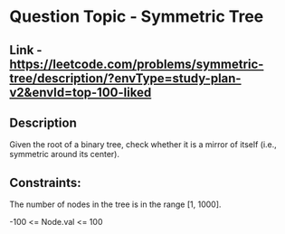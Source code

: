 # Question Topic - Symmetric Tree

## Link - https://leetcode.com/problems/symmetric-tree/description/?envType=study-plan-v2&envId=top-100-liked

## Description
Given the root of a binary tree, check whether it is a mirror of itself (i.e., symmetric around its center).

## Constraints:

The number of nodes in the tree is in the range [1, 1000].

-100 <= Node.val <= 100
